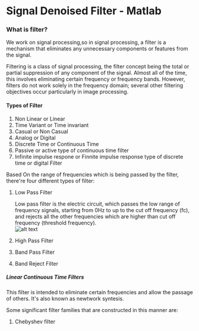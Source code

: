# Signal Denoised Filter - Matlab
 
 
 ### What is filter? 
 We work on signal processing,so in signal processing, a filter is a mechanism that eliminates any unnecessary components or features from the signal.
 
Filtering is a class of signal processing, the filter concept being the total or partial suppression of any component of the signal. 
Almost all of the time, this involves eliminating certain frequency or frequency bands. However, filters do not work solely in the frequency domain; several other filtering objectives occur particularly in image processing.

#### Types of Filter
1. Non Linear or Linear
2. Time Variant or Time invariant
3. Casual or Non Casual
4. Analog or Digital
5. Discrete Time or Continuous Time
6. Passive or active type of continuous time filter
7. Infinite impulse respone or Finnite impulse response type of discrete time or digital Filter

Based On the range of frequencies which is being passed by the filter, there're four different types of filter:

1. Low Pass Filter
	
	Low pass filter is the electric circuit, which passes the low range of frequency signals, starting from 0Hz to up to the cut off frequency (fc), and rejects all the other frequencies which are higher than cut off frequency (threshold frequency).  
	![alt text](Low_pass_filter_diagram.jpeg)
2. High Pass Filter
3. Band Pass Filter
4. Band Reject Filter

 
##### Linear Continuous Time Filters
This filter is intended to eliminate certain frequencies and allow the passage of others. It's also known as newtwork syntesis.

Some significant filter families that are constructed in this manner are:

1. Chebyshev filter



